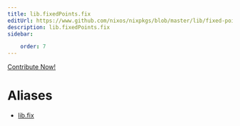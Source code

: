 ```yaml
---
title: lib.fixedPoints.fix
editUrl: https://www.github.com/nixos/nixpkgs/blob/master/lib/fixed-points.nix#L29C9
description: lib.fixedPoints.fix
sidebar:

    order: 7
---
```


<a href="https://www.github.com/nixos/nixpkgs/blob/master/lib/fixed-points.nix#L29C9">Contribute Now!</a>


# Aliases

- [lib.fix](/nix-doc-comments/reference/lib/lib-fix)



